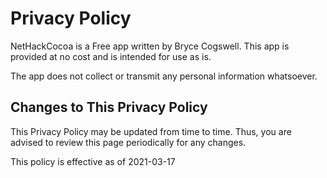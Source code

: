 # Privacy Policy

NetHackCocoa is a Free app written by Bryce Cogswell. This app is provided at no cost and is intended for use as is. 

The app does not collect or transmit any personal information whatsoever.

## Changes to This Privacy Policy

This Privacy Policy may be updated from time to time. Thus, you are advised to review this page periodically for any changes.

This policy is effective as of 2021-03-17
